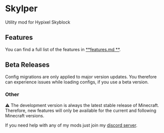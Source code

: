 # Skylper

Utility mod for Hypixel Skyblock

## Features

You can find a full list of the features in [**features.md
**](https://github.com/btwonion/skylper/blob/master/readme.md).

## Beta Releases

Config migrations are only applied to major version updates. You therefore can experience issues while loading configs,
if you use a beta version.

### Other

⚠️ The development version is always the latest stable release of Minecraft.
Therefore, new features will only be available for the current and following Minecraft versions.

If you need help with any of my mods just join my [discord server](https://nyon.dev/discord).